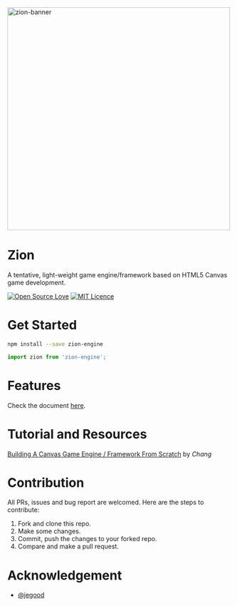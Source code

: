 <img src="https://i.loli.net/2017/12/01/5a2067a13e1a3.jpg" width="500px" alt="zion-banner">

# Zion

A tentative, light-weight game engine/framework based on HTML5 Canvas game development.

[![Open Source Love](https://badges.frapsoft.com/os/v1/open-source.svg?v=103)](https://github.com/ellerbrock/open-source-badges/)
[![MIT Licence](https://badges.frapsoft.com/os/mit/mit.svg?v=103)](https://opensource.org/licenses/mit-license.php)

# Get Started

```sh
npm install --save zion-engine
```

```js
import zion from 'zion-engine';
```

# Features

Check the document [here](https://thomasyimgit.github.io/Zion/).

# Tutorial and Resources

[Building A Canvas Game Engine / Framework From Scratch](https://medium.com/@thomasyim94/building-a-canvas-game-engine-framework-from-scratch-7ad9cabc420b) by *Chang*

# Contribution

All PRs, issues and bug report are welcomed. Here are the steps to contribute:

1. Fork and clone this repo.
1. Make some changes.
1. Commit, push the changes to your forked repo.
1. Compare and make a pull request.

# Acknowledgement

- [@jegood](https://github.com/jegood)
